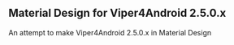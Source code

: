 ## Material Design for Viper4Android 2.5.0.x

An attempt to make Viper4Android 2.5.0.x in Material Design
